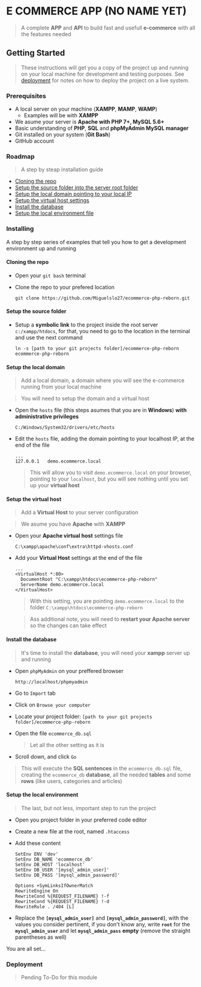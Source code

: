 # E COMMERCE APP (NO NAME YET)

> A complete **APP** and **API** to build fast and usefull **e-commerce** with all the features needed

## Getting Started

> These instructions will get you a copy of the project up and running on your local machine for development and testing purposes. See [deployment](#deployment) for notes on how to deploy the project on a live system.

### Prerequisites

* A local server on your machine (**XAMPP**, **MAMP**, **WAMP**)
  * Examples will be with **XAMPP**
* We asume your server is **Apache with PHP 7+, MySQL 5.6+**
* Basic understanding of **PHP**, **SQL** and **phpMyAdmin MySQL manager**
* Git installed on your system (**Git Bash**)
* GitHub account

### Roadmap

> A step by steap installation guide

* [Cloning the repo](#cloning-the-repo)
* [Setup the source folder into the server root folder](#setup-the-source-folder)
* [Setup the local domain pointing to your local IP](#setup-the-local-domain)
* [Setup the virtual host settings](#setup-the-virtual-host)
* [Install the database](#install-the-database)
* [Setup the local environment file](#setup-the-local-environment)

### Installing

A step by step series of examples that tell you how to get a development environment up and running

#### Cloning the repo

- Open your `git bash` terminal

- Clone the repo to your prefered location

  ```
  git clone https://github.com/Miguelslo27/ecommerce-php-reborn.git
  ```

#### Setup the source folder

- Setup a **symbolic link** to the project inside the root server `c:/xampp/htdocs`, for that, you need to go to the location in the terminal and use the next command

  ```
  ln -s [path to your git projects folder]/ecommerce-php-reborn ecommerce-php-reborn
  ```

#### Setup the local domain

> Add a local domain, a domain where you will see the e-commerce running from your local machine
    
> You will need to setup the domain and a virtual host

- Open the `hosts` file (this steps asumes that you are in **Windows**) **with administrative privileges**

  ```
  C:/Windows/System32/drivers/etc/hosts
  ```

- Edit the `hosts` file, adding the domain pointing to your localhost IP, at the end of the file

  ```
  ...
  127.0.0.1   demo.ecommerce.local
  ```

  > This will allow you to visit `demo.ecommerce.local` on your browser, pointing to your `localhost`, but you will see nothing until you set up your **virtual host**

#### Setup the virtual host

> Add a **Virtual Host** to your server configuration

> We asume you have **Apache** with **XAMPP**

- Open your **Apache virtual host** settings file

  ```
  C:\xampp\apache\conf\extra\httpd-vhosts.conf
  ```

- Add your **Virtual Host** settings at the end of the file

  ```
  ...
  <VirtualHost *:80>
    DocumentRoot "C:\xampp\htdocs\ecommerce-php-reborn"
    ServerName demo.ecommerce.local
  </VirtualHost>
  ```

  > With this setting, you are pointing `demo.ecommerce.local` to the folder `C:\xampp\htdocs\ecommerce-php-reborn`

  > Ass additional note, you will need to **restart your Apache server** so the changes can take effect

#### Install the database

> It's time to install the **database**, you will need your **xampp** server up and running

- Open `phpMyAdmin` on your preffered browser

  ```
  http://localhost/phpmyadmin
  ```

- Go to `Import` tab

- Click on `Browse your computer`

- Locate your project folder: `[path to your git projects folder]/ecommerce-php-reborn`

- Open the file `ecommerce_db.sql`

  > Let all the other setting as it is

- Scroll down, and click `Go`

> This will execute the **SQL sentences** in the `ecommerce_db.sql` file, creating the `ecommerce_db` **database**, all the needed **tables** and some **rows** (like users, categories and articles)

#### Setup the local environment

> The last, but not less, important step to run the project

- Open you project folder in your preferred code editor

- Create a new file at the root, named `.htaccess`

- Add these content

  ```
  SetEnv ENV 'dev'
  SetEnv DB_NAME 'ecommerce_db'
  SetEnv DB_HOST 'localhost'
  SetEnv DB_USER '[mysql_admin_user]'
  SetEnv DB_PASS '[mysql_admin_password]'

  Options +SymLinksIfOwnerMatch
  RewriteEngine On
  RewriteCond %{REQUEST_FILENAME} !-f
  RewriteCond %{REQUEST_FILENAME} !-d
  RewriteRule . /404 [L]
  ```

- Replace the **`[mysql_admin_user]`** and **`[mysql_admin_password]`**, with the values you consider pertinent, if you don't know any, write **`root`** for the **`mysql_admin_user`** and let **`mysql_admin_pass`** **empty** (remove the straight parentheses as well)

You are all set...

### Deployment

> Pending To-Do for this module

<!-- End with an example of getting some data out of the system or using it for a little demo

## Running the tests

Explain how to run the automated tests for this system

### Break down into end to end tests

Explain what these tests test and why

```
Give an example
```

### And coding style tests

Explain what these tests test and why

```
Give an example
```

## Deployment

Add additional notes about how to deploy this on a live system

## Built With

* [Dropwizard](http://www.dropwizard.io/1.0.2/docs/) - The web framework used
* [Maven](https://maven.apache.org/) - Dependency Management
* [ROME](https://rometools.github.io/rome/) - Used to generate RSS Feeds

## Contributing

Please read [CONTRIBUTING.md](https://gist.github.com/PurpleBooth/b24679402957c63ec426) for details on our code of conduct, and the process for submitting pull requests to us.

## Versioning

We use [SemVer](http://semver.org/) for versioning. For the versions available, see the [tags on this repository](https://github.com/your/project/tags). 

## Authors

* **Billie Thompson** - *Initial work* - [PurpleBooth](https://github.com/PurpleBooth)

See also the list of [contributors](https://github.com/your/project/contributors) who participated in this project.

## License

This project is licensed under the MIT License - see the [LICENSE.md](LICENSE.md) file for details

## Acknowledgments

* Hat tip to anyone whose code was used
* Inspiration
* etc
 -->
